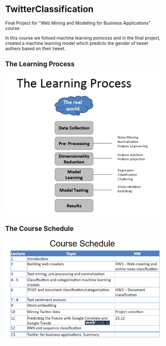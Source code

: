 # TwitterClassification
Final Project for "Web Mining and Modelling for Business Applications" course 

In this course we folloed machine learning porocess and in the final project, created a machine learning model which predicts
the gender of tweet authers based on their tweet.

## The Learning Process
![The Machine Learning Process](/Images/MahcineLearningProcess.png)

## The Course Schedule
![The Machine Learning Process](/Images/DataMiningSchedule.png)
